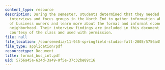 ```yaml
---
content_type: resource
description: During the semester, students determined that they needed to conduct
  interviews and focus groups in the North End to gather information about the perspective
  of business owners and learn more about the formal and informal economies of the
  neighborhood. Their interview findings are included in this document. All work is
  courtesy of the class and used with permission.
file: null
file_location: /coursemedia/11-945-springfield-studio-fall-2005/5756a45a634d3a490f5e37c32be89c16_formal_bus_int.pdf
file_type: application/pdf
resourcetype: Document
title: formal_bus_int.pdf
uid: 5756a45a-634d-3a49-0f5e-37c32be89c16
---
```

